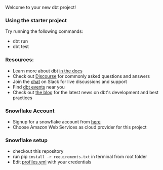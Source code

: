 Welcome to your new dbt project!

### Using the starter project

Try running the following commands:
- dbt run
- dbt test


### Resources:
- Learn more about dbt [in the docs](https://docs.getdbt.com/docs/introduction)
- Check out [Discourse](https://discourse.getdbt.com/) for commonly asked questions and answers
- Join the [chat](https://community.getdbt.com/) on Slack for live discussions and support
- Find [dbt events](https://events.getdbt.com) near you
- Check out [the blog](https://blog.getdbt.com/) for the latest news on dbt's development and best practices

### Snowflake Account

- Signup for a snowflake account from [here](https://signup.snowflake.com/?utm_source=google&utm_medium=paidsearch&utm_campaign=na-us-en-brandretg-core-phrase&utm_content=go-rsa-evg-ss-free-trial&utm_term=c-g-snowflake-p&_bt=609204690676&_bk=snowflake&_bm=p&_bn=g&_bg=135924710302&gclsrc=aw.ds&gclid=CjwKCAiAzp6eBhByEiwA_gGq5GgT35YSIsSUVzMGXXN55EykHvqeAt3x1GpFcJpaINL4eLIrJ6VjQhoCrPEQAvD_BwE)
- Choose Amazon Web Services as cloud provider for this project

### Snowflake setup

- checkout this repository
- run pip `install -r requirements.txt` in terminal from root folder
- Edit [profiles.yml](./profiles.yml) with your credentials



